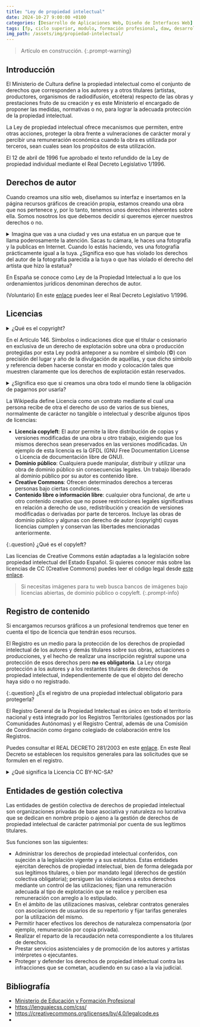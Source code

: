 ```yaml
---
title: "Ley de propiedad intelectual"
date: 2024-10-27 9:00:00 +0100
categories: [Desarrollo de Aplicaciones Web, Diseño de Interfaces Web]
tags: [fp, ciclo superior, modulo, formación profesional, daw, desarrollo de aplicaciones web, diseño de interfaces web, diw]
img_path: /assets/img/propiedad-intelectual/
---
```


> Artículo en construcción.
{:.prompt-warning}

## Introducción

El Ministerio de Cultura define la propiedad intelectual como el conjunto de derechos que corresponden a los autores y a otros titulares (artistas, productores, organismos de radiodifusión, etcétera) respecto de las obras y prestaciones fruto de su creación y es este Ministerio el encargado de proponer las medidas, normativas o no, para lograr la adecuada protección de la propiedad intelectual.

La Ley de propiedad intelectual ofrece mecanismos que permiten, entre otras acciones, proteger la obra frente a vulneraciones de carácter moral y percibir una remuneración económica cuando la obra es utilizada por terceros, sean cuales sean los propósitos de esta utilización.

El 12 de abril de 1996 fue aprobado el texto refundido de la Ley de propiedad individual mediante el Real Decreto Legislativo 1/1996.

## Derechos de autor

Cuando creamos una sitio web, diseñamos su interfaz e insertamos en la página recursos gráficos de creación propia, estamos creando una obra que nos pertenece y, por lo tanto, tenemos unos derechos inherentes sobre ella. Somos nosotros los que debemos decidir si queremos ejercer nuestros derechos o no.

<details class="card mb-2">
  <summary class="card-header question">Imagina que vas a una ciudad y ves una estatua en un parque que te llama poderosamente la atención. Sacas tu cámara, le haces una fotografía y la publicas en Internet. Cuando lo estás haciendo, ves una fotografía prácticamente igual a la tuya. ¿Significa eso que has violado los derechos del autor de la fotografía parecida a la tuya o que has violado el derecho del artista que hizo la estatua?</summary>
  <div class="card-body" markdown="1">

No, no has violado el derecho de nadie. Esa estatua que tanto te ha gustado está a la vista de todo el mundo, es decir, está en una vía pública. El Artículo 35. Utilización de las obras con ocasión de informaciones de actualidad y de las situadas en vías públicas redactado según la Ley 5/1998:

> "Las obras situadas permanentemente en parques, calles, plazas u otras vías públicas pueden ser reproducidas, distribuidas y comunicadas libremente por medio de pinturas, dibujos, fotografías y procedimientos audiovisuales". La cosa cambiaría si descargases la foto, la retocases a tu gusto, y la volvieras a subir. En ese caso, es posible que estés violando los derechos del autor de la fotografía.

<!-- Comentario para que no se descuajeringue la cosa -->
  </div>
</details>

En España se conoce como Ley de la Propiedad Intelectual a lo que los ordenamientos jurídicos denominan derechos de autor.

(Voluntario) En este [enlace](https://boe.es/buscar/act.php?id=BOE-A-1996-8930) puedes leer el Real Decreto Legislativo 1/1996.

## Licencias

<details class="card mb-2">
  <summary class="card-header question">¿Qué es el copyright?</summary>
  <div class="card-body" markdown="1">

En el derecho anglosajón se utiliza el término Copyright o derecho de copia para hacer referencia a los derechos patrimoniales de los autores sobre su obra.

![alt text](copyrightSymbol.png)

<!-- Comentario para que no se descuajeringue la cosa -->
  </div>
</details>

En el Artículo 146. Símbolos o indicaciones dice que el titular o cesionario en exclusiva de un derecho de explotación sobre una obra o producción protegidas por esta Ley podrá anteponer a su nombre el símbolo (©) con precisión del lugar y año de la divulgación de aquéllas, y que dicho símbolo y referencia deben hacerse constar en modo y colocación tales que muestren claramente que los derechos de explotación están reservados.

<details class="card mb-2">
  <summary class="card-header question">¿Significa eso que si creamos una obra todo el mundo tiene la obligación de pagarnos por usarla?
</summary>
  <div class="card-body" markdown="1">

No, nosotros podemos ceder u otorgar derechos de explotación a terceras personas.

<!-- Comentario para que no se descuajeringue la cosa -->
  </div>
</details>

La Wikipedia define Licencia como un contrato mediante el cual una persona recibe de otra el derecho de uso de varios de sus bienes, normalmente de carácter no tangible o intelectual y describe algunos tipos de licencias:

- **Licencia copyleft**: El autor permite la libre distribución de copias y versiones modificadas de una obra u otro trabajo, exigiendo que los mismos derechos sean preservados en las versiones modificadas. Un ejemplo de esta licencia es la GFDL (GNU Free Documentation License o Licencia de documentación libre de GNU).
- **Dominio público**: Cualquiera puede manipular, distribuir y utilizar una obra de dominio público sin consecuencias legales. Un trabajo liberado al dominio público por su autor es contenido libre.
- **Creative Commons**: Ofrecen determinados derechos a terceras personas bajo ciertas condiciones.
- **Contenido libre o información libre**: cualquier obra funcional, de arte u otro contenido creativo que no posee restricciones legales significativas en relación a derecho de uso, redistribución y creación de versiones modificadas o derivadas por parte de terceros. Incluye las obras de dominio público y algunas con derecho de autor (copyright) cuyas licencias cumplen y conservan las libertades mencionadas anteriormente.

{:.question}
¿Qué es el copyleft?

Las licencias de Creative Commons están adaptadas a la legislación sobre propiedad intelectual del Estado Español. Si quieres conocer más sobre las licencias de CC (Creative Commons) puedes leer el código legal desde [este enlace](https://creativecommons.org/licenses/by/4.0/legalcode.es).

> Si necesitas imágenes para tu web busca bancos de imágenes bajo licencias abiertas, de dominio público o copyleft.
{:.prompt-info}

## Registro de contenido

Si encargamos recursos gráficos a un profesional tendremos que tener en cuenta el tipo de licencia que tendrán esos recursos.

El Registro es un medio para la protección de los derechos de propiedad intelectual de los autores y demás titulares sobre sus obras, actuaciones o producciones, y el hecho de realizar una inscripción registral supone una protección de esos derechos pero **no es obligatoria**. La Ley otorga protección a los autores y a los restantes titulares de derechos de propiedad intelectual, independientemente de que el objeto del derecho haya sido o no registrado.

{:.question}
¿Es el registro de una propiedad intelectual obligatorio para protegerla?

El Registro General de la Propiedad Intelectual es único en todo el territorio nacional y está integrado por los Registros Territoriales (gestionados por las Comunidades Autónomas) y el Registro Central, además de una Comisión de Coordinación como órgano colegiado de colaboración entre los Registros.

Puedes consultar el REAL DECRETO 281/2003 en este [enlace](https://www.boe.es/buscar/doc.php?id=BOE-A-2003-6247). En este Real Decreto se establecen los requisitos generales para las solicitudes que se formulen en el registro.

<details class="card mb-2">
  <summary class="card-header question">¿Qué significa la Licencia CC BY-NC-SA?
</summary>
  <div class="card-body" markdown="1">

Reconocimiento-No comercial-Compartir bajo la misma licencia.

<!-- Comentario para que no se descuajeringue la cosa -->
  </div>
</details>

## Entidades de gestión colectiva

Las entidades de gestión colectiva de derechos de propiedad intelectual son organizaciones privadas de base asociativa y naturaleza no lucrativa que se dedican en nombre propio o ajeno a la gestión de derechos de propiedad intelectual de carácter patrimonial por cuenta de sus legítimos titulares.

Sus funciones son las siguientes:

- Administrar los derechos de propiedad intelectual conferidos, con sujeción a la legislación vigente y a sus estatutos. Estas entidades ejercitan derechos de propiedad intelectual, bien de forma delegada por sus legítimos titulares, o bien por mandato legal (derechos de gestión colectiva obligatoria); persiguen las violaciones a estos derechos mediante un control de las utilizaciones; fijan una remuneración adecuada al tipo de explotación que se realice y perciben esa remuneración con arreglo a lo estipulado.
- En el ámbito de las utilizaciones masivas, celebrar contratos generales con asociaciones de usuarios de su repertorio y fijar tarifas generales por la utilización del mismo.
- Permitir hacer efectivos los derechos de naturaleza compensatoria (por ejemplo, remuneración por copia privada).
- Realizar el reparto de la recaudación neta correspondiente a los titulares de derechos.
- Prestar servicios asistenciales y de promoción de los autores y artistas intérpretes o ejecutantes.
- Proteger y defender los derechos de propiedad intelectual contra las infracciones que se cometan, acudiendo en su caso a la vía judicial.

## Bibliografía

- [Ministerio de Educación y Formación Profesional](https://www.educacionyfp.gob.es/portada.html)
- <https://lenguajecss.com/css/>
- <https://creativecommons.org/licenses/by/4.0/legalcode.es>
- 
